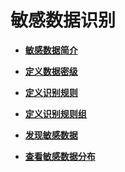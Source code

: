 # 敏感数据识别<a name="dgc_01_1008"></a>

-   **[敏感数据简介](敏感数据简介.md)**  

-   **[定义数据密级](定义数据密级.md)**  

-   **[定义识别规则](定义识别规则.md)**  

-   **[定义识别规则组](定义识别规则组.md)**  

-   **[发现敏感数据](发现敏感数据.md)**  

-   **[查看敏感数据分布](查看敏感数据分布.md)**  


